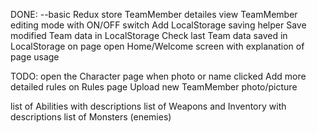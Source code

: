 DONE:
--basic Redux store 
TeamMember detailes view
TeamMember editing mode with ON/OFF switch
Add LocalStorage saving helper
Save modified Team data in LocalStorage
Check last Team data saved in LocalStorage on page open
Home/Welcome screen with explanation of page usage

TODO:
open the Character page when photo or name clicked
Add more detailed rules on Rules page
Upload new TeamMember photo/picture

list of Abilities with descriptions
list of Weapons and Inventory with descriptions
list of Monsters (enemies)

